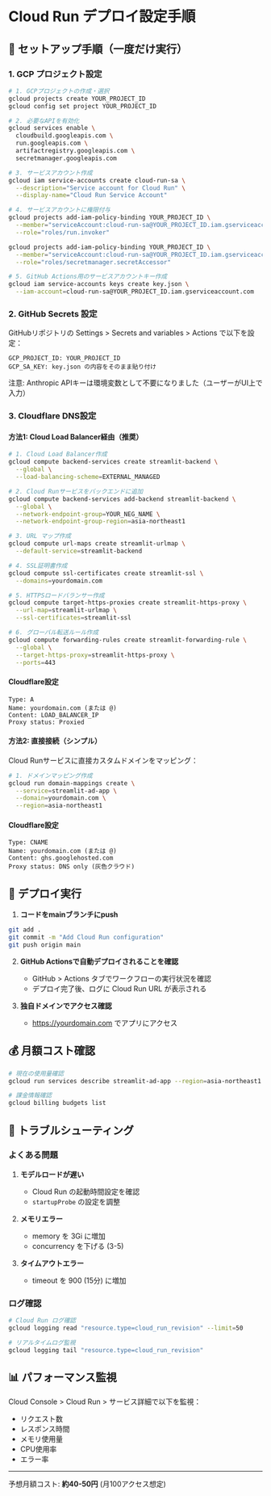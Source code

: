 # Cloud Run デプロイ設定手順

## 🚀 セットアップ手順（一度だけ実行）

### 1. GCP プロジェクト設定

```bash
# 1. GCPプロジェクトの作成・選択
gcloud projects create YOUR_PROJECT_ID
gcloud config set project YOUR_PROJECT_ID

# 2. 必要なAPIを有効化
gcloud services enable \
  cloudbuild.googleapis.com \
  run.googleapis.com \
  artifactregistry.googleapis.com \
  secretmanager.googleapis.com

# 3. サービスアカウント作成
gcloud iam service-accounts create cloud-run-sa \
  --description="Service account for Cloud Run" \
  --display-name="Cloud Run Service Account"

# 4. サービスアカウントに権限付与
gcloud projects add-iam-policy-binding YOUR_PROJECT_ID \
  --member="serviceAccount:cloud-run-sa@YOUR_PROJECT_ID.iam.gserviceaccount.com" \
  --role="roles/run.invoker"

gcloud projects add-iam-policy-binding YOUR_PROJECT_ID \
  --member="serviceAccount:cloud-run-sa@YOUR_PROJECT_ID.iam.gserviceaccount.com" \
  --role="roles/secretmanager.secretAccessor"

# 5. GitHub Actions用のサービスアカウントキー作成
gcloud iam service-accounts keys create key.json \
  --iam-account=cloud-run-sa@YOUR_PROJECT_ID.iam.gserviceaccount.com
```

### 2. GitHub Secrets 設定

GitHubリポジトリの Settings > Secrets and variables > Actions で以下を設定：

```
GCP_PROJECT_ID: YOUR_PROJECT_ID
GCP_SA_KEY: key.json の内容をそのまま貼り付け
```

注意: Anthropic APIキーは環境変数として不要になりました（ユーザーがUI上で入力）

### 3. Cloudflare DNS設定

#### 方法1: Cloud Load Balancer経由（推奨）

```bash
# 1. Cloud Load Balancer作成
gcloud compute backend-services create streamlit-backend \
  --global \
  --load-balancing-scheme=EXTERNAL_MANAGED

# 2. Cloud Runサービスをバックエンドに追加
gcloud compute backend-services add-backend streamlit-backend \
  --global \
  --network-endpoint-group=YOUR_NEG_NAME \
  --network-endpoint-group-region=asia-northeast1

# 3. URL マップ作成
gcloud compute url-maps create streamlit-urlmap \
  --default-service=streamlit-backend

# 4. SSL証明書作成
gcloud compute ssl-certificates create streamlit-ssl \
  --domains=yourdomain.com

# 5. HTTPSロードバランサー作成
gcloud compute target-https-proxies create streamlit-https-proxy \
  --url-map=streamlit-urlmap \
  --ssl-certificates=streamlit-ssl

# 6. グローバル転送ルール作成
gcloud compute forwarding-rules create streamlit-forwarding-rule \
  --global \
  --target-https-proxy=streamlit-https-proxy \
  --ports=443
```

#### Cloudflare設定
```
Type: A
Name: yourdomain.com (または @)
Content: LOAD_BALANCER_IP
Proxy status: Proxied
```

#### 方法2: 直接接続（シンプル）

Cloud Runサービスに直接カスタムドメインをマッピング：

```bash
# 1. ドメインマッピング作成
gcloud run domain-mappings create \
  --service=streamlit-ad-app \
  --domain=yourdomain.com \
  --region=asia-northeast1
```

#### Cloudflare設定
```
Type: CNAME
Name: yourdomain.com (または @)
Content: ghs.googlehosted.com
Proxy status: DNS only (灰色クラウド)
```

## 🔄 デプロイ実行

1. **コードをmainブランチにpush**
```bash
git add .
git commit -m "Add Cloud Run configuration"
git push origin main
```

2. **GitHub Actionsで自動デプロイされることを確認**
   - GitHub > Actions タブでワークフローの実行状況を確認
   - デプロイ完了後、ログに Cloud Run URL が表示される

3. **独自ドメインでアクセス確認**
   - https://yourdomain.com でアプリにアクセス

## 💰 月額コスト確認

```bash
# 現在の使用量確認
gcloud run services describe streamlit-ad-app --region=asia-northeast1

# 課金情報確認
gcloud billing budgets list
```

## 🔧 トラブルシューティング

### よくある問題

1. **モデルロードが遅い**
   - Cloud Run の起動時間設定を確認
   - `startupProbe` の設定を調整

2. **メモリエラー**
   - memory を 3Gi に増加
   - concurrency を下げる (3-5)

3. **タイムアウトエラー**
   - timeout を 900 (15分) に増加

### ログ確認
```bash
# Cloud Run ログ確認
gcloud logging read "resource.type=cloud_run_revision" --limit=50

# リアルタイムログ監視
gcloud logging tail "resource.type=cloud_run_revision"
```

## 📊 パフォーマンス監視

Cloud Console > Cloud Run > サービス詳細で以下を監視：
- リクエスト数
- レスポンス時間
- メモリ使用量
- CPU使用率
- エラー率

---

予想月額コスト: **約40-50円** (月100アクセス想定)